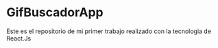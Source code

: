 # GifBuscadorApp

Este es el repositorio de mi primer trabajo realizado con la tecnologia de React.Js